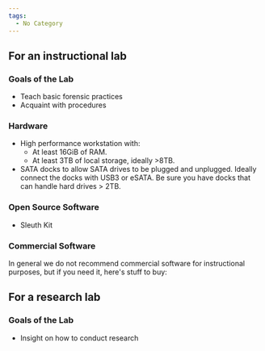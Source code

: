 ```yaml
---
tags:
  - No Category
---
```

## For an instructional lab

### Goals of the Lab

- Teach basic forensic practices
- Acquaint with procedures

### Hardware

- High performance workstation with:
  - At least 16GiB of RAM.
  - At least 3TB of local storage, ideally \>8TB.
- SATA docks to allow SATA drives to be plugged and unplugged. Ideally
  connect the docks with USB3 or eSATA. Be sure you have docks that can
  handle hard drives \> 2TB.

### Open Source Software

- Sleuth Kit

### Commercial Software

In general we do not recommend commercial software for instructional
purposes, but if you need it, here's stuff to buy:

## For a research lab

### Goals of the Lab

- Insight on how to conduct research